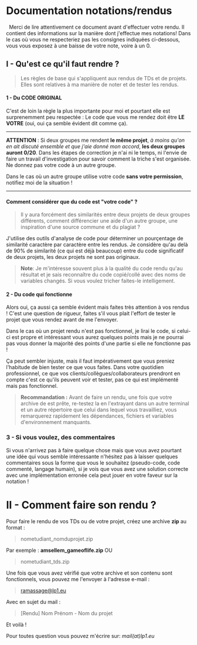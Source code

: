 # Documentation notations/rendus
&nbsp;
    Merci de lire attentivement ce document avant d'effectuer votre rendu. 
    Il contient des informations sur la manière dont j'effectue mes notations!
    Dans le cas où vous ne respecteriez pas les consignes indiquées ci-dessous, 
    vous vous exposez à une baisse de votre note, voire à un 0.

## I - Qu'est ce qu'il faut rendre ?

> Les règles de base qui s'appliquent aux rendus de TDs et de projets.
Elles sont relatives à ma manière de noter et de tester les rendus.

#### 1 - Du CODE ORIGINAL

C'est de loin la règle la plus importante pour moi et pourtant elle est surprenemment peu respectée :
Le code que vous me rendez doit être **LE VOTRE** (oui, oui ça semble évident dit comme ça).

---
**ATTENTION** : 
Si deux groupes me rendent **le même projet**, 
*à moins qu'on en ait discuté ensemble et que j'aie donné mon accord*, **les deux groupes auront 0/20**.
Dans les étapes de correction je n'ai ni le temps, ni l'envie de faire un travail d'investigation pour
savoir comment la triche s'est organisée. Ne donnez pas votre code à un autre groupe.

Dans le cas où un autre groupe utilise votre code **sans votre permission**, notifiez moi de la situation !

---
#### Comment considérer que du code est "votre code" ?

> Il y aura forcément des similarités entre deux projets de deux groupes différents, comment différencier une aide d'un autre groupe, une inspiration d'une source commune et du plagiat ?

J'utilise des outils d'analyse de code pour déterminer un pourçentage de similarité caractère par caractère entre les rendus.
Je considère qu'au delà de 90% de similarité (ce qui est déjà beaucoup) entre du code significatif de deux projets, les deux projets ne sont pas originaux.

> **Note**: Je m'intéresse souvent plus à la qualité du code rendu qu'au résultat et je sais reconnaître du code copié/collé avec des noms de variables changés. Si vous voulez tricher faites-le intelligement.

#### 2 - Du code qui fonctionne
Alors oui, ça aussi ça semble évident mais faites très attention à vos rendus !
C'est une question de rigueur, faites s'il vous plait l'effort de tester le projet que vous rendez avant de me l'envoyer.

Dans le cas où un projet rendu n'est pas fonctionnel, je lirai le code, si celui-ci est propre et intéressant vous aurez quelques points mais je ne pourrai pas vous donner la majorité des points d'une partie si elle ne fonctionne pas !

Ça peut sembler injuste, mais il faut impérativement que vous preniez l'habitude de bien tester ce que vous faites. 
Dans votre quotidien professionnel, ce que vos clients/collègues/collaborateurs prendront en compte c'est ce qu'ils peuvent voir et tester, pas ce qui est implémenté mais pas fonctionnel.

> **Recommandation :** Avant de faire un rendu, une fois que votre archive de est prête, re-testez la en l'extrayant dans un autre terminal et un autre répertoire que celui dans lequel vous travailliez, vous remarquerez rapidement les dépendances, fichiers et variables d'environnement manquants.

### 3 - Si vous voulez, des commentaires

Si vous n'arrivez pas à faire quelque chose mais que vous avez pourtant une idée qui vous semble intéressante n'hésitez pas à laisser quelques commentaires sous la forme que vous le souhaitez (pseudo-code, code commenté, langage humain), si je vois que vous avez une solution correcte avec une implémentation erronée cela peut jouer en votre faveur sur la notation !

# II - Comment faire son rendu ?

Pour faire le rendu de vos TDs ou de votre projet, créez une archive **zip** au format :

> nometudiant_nomduprojet.zip

Par exemple : **amsellem_gameoflife.zip**
OU

> nometudiant_tds.zip

Une fois que vous avez vérifié que votre archive et son contenu sont fonctionnels, vous pouvez me l'envoyer à l'adresse e-mail :

> ramassage@lp1.eu

Avec en sujet du mail :

> [Rendu] Nom Prénom - Nom du projet

Et voilà !

Pour toutes question vous pouvez m'écrire sur: *mail(at)lp1.eu* 

